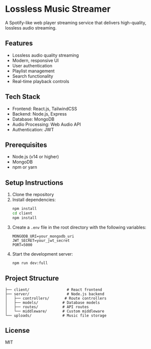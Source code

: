 # Lossless Music Streamer

A Spotify-like web player streaming service that delivers high-quality, lossless audio streaming.

## Features

- Lossless audio quality streaming
- Modern, responsive UI
- User authentication
- Playlist management
- Search functionality
- Real-time playback controls

## Tech Stack

- Frontend: React.js, TailwindCSS
- Backend: Node.js, Express
- Database: MongoDB
- Audio Processing: Web Audio API
- Authentication: JWT

## Prerequisites

- Node.js (v14 or higher)
- MongoDB
- npm or yarn

## Setup Instructions

1. Clone the repository
2. Install dependencies:
   ```bash
   npm install
   cd client
   npm install
   ```
3. Create a `.env` file in the root directory with the following variables:
   ```
   MONGODB_URI=your_mongodb_uri
   JWT_SECRET=your_jwt_secret
   PORT=5000
   ```
4. Start the development server:
   ```bash
   npm run dev:full
   ```

## Project Structure

```
├── client/                 # React frontend
├── server/                 # Node.js backend
│   ├── controllers/       # Route controllers
│   ├── models/           # Database models
│   ├── routes/           # API routes
│   └── middleware/       # Custom middleware
└── uploads/              # Music file storage
```

## License

MIT 